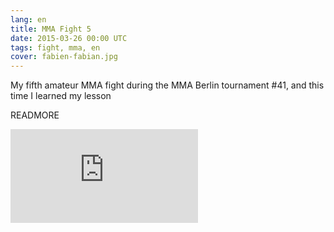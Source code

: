 ```yaml
---
lang: en
title: MMA Fight 5
date: 2015-03-26 00:00 UTC
tags: fight, mma, en
cover: fabien-fabian.jpg
---
```


My fifth amateur MMA fight during the MMA Berlin tournament #41, and this time I learned my lesson 

READMORE

<div class="video">
<iframe src="https://www.youtube.com/embed/yaGJVupfOfE" frameborder="0" allowfullscreen></iframe></div>